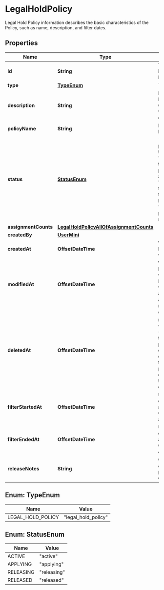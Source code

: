 

# LegalHoldPolicy

Legal Hold Policy information describes the basic characteristics of the Policy, such as name, description, and filter dates.

## Properties

| Name | Type | Description | Notes |
|------------ | ------------- | ------------- | -------------|
|**id** | **String** | The unique identifier for this legal hold policy |  |
|**type** | [**TypeEnum**](#TypeEnum) | &#x60;legal_hold_policy&#x60; |  |
|**description** | **String** | Description of the legal hold policy. Optional property with a 500 character limit. |  [optional] |
|**policyName** | **String** | Name of the legal hold policy. |  [optional] |
|**status** | [**StatusEnum**](#StatusEnum) | * &#39;active&#39; - the policy is not in a transition state * &#39;applying&#39; - that the policy is in the process of   being applied * &#39;releasing&#39; - that the process is in the process   of being released * &#39;released&#39; - the policy is no longer active |  [optional] |
|**assignmentCounts** | [**LegalHoldPolicyAllOfAssignmentCounts**](LegalHoldPolicyAllOfAssignmentCounts.md) |  |  [optional] |
|**createdBy** | [**UserMini**](UserMini.md) |  |  [optional] |
|**createdAt** | **OffsetDateTime** | When the legal hold policy object was created |  [optional] |
|**modifiedAt** | **OffsetDateTime** | When the legal hold policy object was modified. Does not update when assignments are added or removed. |  [optional] |
|**deletedAt** | **OffsetDateTime** | When the policy release request was sent. (Because it can take time for a policy to fully delete, this isn&#39;t quite the same time that the policy is fully deleted).  If &#x60;null&#x60;, the policy was not deleted. |  [optional] |
|**filterStartedAt** | **OffsetDateTime** | User-specified, optional date filter applies to Custodian assignments only |  [optional] |
|**filterEndedAt** | **OffsetDateTime** | User-specified, optional date filter applies to Custodian assignments only |  [optional] |
|**releaseNotes** | **String** | Optional notes about why the policy was created. |  [optional] |



## Enum: TypeEnum

| Name | Value |
|---- | -----|
| LEGAL_HOLD_POLICY | &quot;legal_hold_policy&quot; |



## Enum: StatusEnum

| Name | Value |
|---- | -----|
| ACTIVE | &quot;active&quot; |
| APPLYING | &quot;applying&quot; |
| RELEASING | &quot;releasing&quot; |
| RELEASED | &quot;released&quot; |



